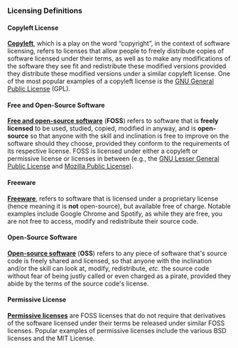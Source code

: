 ### Licensing Definitions
#### Copyleft License
[**Copyleft**](https://en.wikipedia.org/wiki/Copyleft), which is a play on the word &ldquo;copyright&rdquo;, in the context of software licensing, refers to licenses that allow people to freely distribute copies of software licensed under their terms, as well as to make any modifications of the software they see fit and redistribute these modified versions provided they distribute these modified versions under a similar copyleft license. One of the most popular examples of a copyleft license is the [GNU General Public License](https://en.wikipedia.org/wiki/GNU_General_Public_License) (GPL).

#### Free and Open-Source Software
[**Free and open-source software**](https://en.wikipedia.org/wiki/Free_and_open-source_software) (**FOSS**) refers to software that is **freely licensed** to be used, studied, copied, modified in anyway, and is **open-source** so that anyone with the skill and inclination is free to improve on the software should they choose, provided they conform to the requirements of its respective license. FOSS is licensed under either a copyleft or permissive license or licenses in between (e.g., the [GNU Lesser General Public License](https://en.wikipedia.org/wiki/GNU_Lesser_General_Public_License) and [Mozilla Public License](https://en.wikipedia.org/wiki/Mozilla_Public_License)).

#### Freeware
[**Freeware**](https://en.wikipedia.org/wiki/Freeware), refers to software that is licensed under a proprietary license (hence meaning it is **not** open-source), but available free of charge. Notable examples include Google Chrome and Spotify, as while they are free, you are not free to access, modify and redistribute their source code.

#### Open-Source Software
[**Open-source software**](https://en.wikipedia.org/wiki/Open-source_software) (**OSS**) refers to any piece of software that's source code is freely shared and licensed, so that anyone with the inclination and/or the skill can look at, modify, redistribute, *etc.* the source code without fear of being justly called or even charged as a pirate, provided they abide by the terms of the source code's license.

#### Permissive License
[**Permissive licenses**](https://en.wikipedia.org/wiki/Permissive_license) are FOSS licenses that do not require that derivatives of the software licensed under their terms be released under similar FOSS licenses. Popular examples of permissive licenses include the various BSD licenses and the MIT License.

